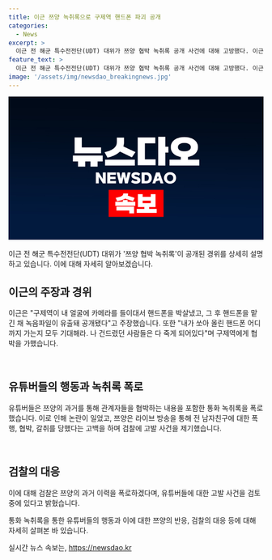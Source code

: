 ```yaml
---
title: 이근 쯔양 녹취록으로 구제역 핸드폰 파괴 공개
categories:
  - News
excerpt: >
  이근 전 해군 특수전전단(UDT) 대위가 쯔양 협박 녹취록 공개 사건에 대해 고방했다. 이근은 구제역을 협박하지 말라며 응원의 메시지를 전하고, 쯔양의 라이브 방송에서 자신에 대한 폭행과 협박 사실을 고백한 것으로 전해졌다. 이에 검찰은 협박 의혹을 받는 유튜버들에 대한 고발 사건을 검토 중이라고 한다. 불거진 이 사건은 세간의 이목을 끌고 있으며, 관련된 유튜브 채널들 간의 갈등으로 노출된 녹취록 등이 사람들의 이목을 집중시키고 있다.
feature_text: >
  이근 전 해군 특수전전단(UDT) 대위가 쯔양 협박 녹취록 공개 사건에 대해 고방했다. 이근은 구제역을 협박하지 말라며 응원의 메시지를 전하고, 쯔양의 라이브 방송에서 자신에 대한 폭행과 협박 사실을 고백한 것으로 전해졌다. 이에 검찰은 협박 의혹을 받는 유튜버들에 대한 고발 사건을 검토 중이라고 한다. 불거진 이 사건은 세간의 이목을 끌고 있으며, 관련된 유튜브 채널들 간의 갈등으로 노출된 녹취록 등이 사람들의 이목을 집중시키고 있다.
image: '/assets/img/newsdao_breakingnews.jpg'
---
```


<p><img src="/assets/img/newsdao_breakingnews.jpg" alt="implanttips 속보" /></p>

<p>이근 전 해군 특수전전단(UDT) 대위가 '쯔양 협박 녹취록'이 공개된 경위를 상세히 설명하고 있습니다. 이에 대해 자세히 알아보겠습니다.</p>

<h2 data-ke-size="size26">이근의 주장과 경위</h2>

<p>이근은 "구제역이 내 얼굴에 카메라를 들이대서 핸드폰을 박살냈고, 그 후 핸드폰을 맡긴 채 녹음파일이 유출돼 공개됐다"고 주장했습니다. 또한 "내가 쏘아 올린 핸드폰 어디까지 가는지 모두 기대해라. 나 건드렸던 사람들은 다 죽게 되어있다"며 구제역에게 협박을 가했습니다.</p>

<p data-ke-size="size16">&nbsp;</p>

<h2 data-ke-size="size26">유튜버들의 행동과 녹취록 폭로</h2>

<p>유튜버들은 쯔양의 과거를 통해 관계자들을 협박하는 내용을 포함한 통화 녹취록을 폭로했습니다. 이로 인해 논란이 일었고, 쯔양은 라이브 방송을 통해 전 남자친구에 대한 폭행, 협박, 갈취를 당했다는 고백을 하며 검찰에 고발 사건을 제기했습니다.</p>

<p data-ke-size="size16">&nbsp;</p>

<h2 data-ke-size="size26">검찰의 대응</h2>

<p>이에 대해 검찰은 쯔양의 과거 이력을 폭로하겠다며, 유튜버들에 대한 고발 사건을 검토 중에 있다고 밝혔습니다.</p>

<p>통화 녹취록을 통한 유튜버들의 행동과 이에 대한 쯔양의 반응, 검찰의 대응 등에 대해 자세히 살펴본 바 있습니다.</p>
실시간 뉴스 속보는, <a href="https://newsdao.kr" rel="dofollow">https://newsdao.kr</a>


